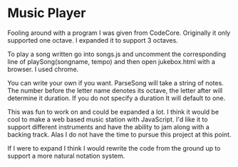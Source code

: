 # Music Player

Fooling around with a program I was given from CodeCore. Originally it only supported one octave. I expanded it to support 3 octaves.

To play a song written go into songs.js and uncomment the corresponding line of playSong(songname, tempo) and then open jukebox.html with a browser. I used chrome.

You can write your own if you want. ParseSong will take a string of notes. The number before the letter name denotes its octave, the letter after will determine it duration. If you do not specify a duration It will default to one.

This was fun to work on and could be expanded a lot. I think it would be cool to make a web based music station with JavaScript. I'd like it to support different instruments and have the ability to jam along with a backing track. Alas I do not have the time to pursue this project at this point.

If I were to expand I think I would rewrite the code from the ground up to support a more natural notation system.  
